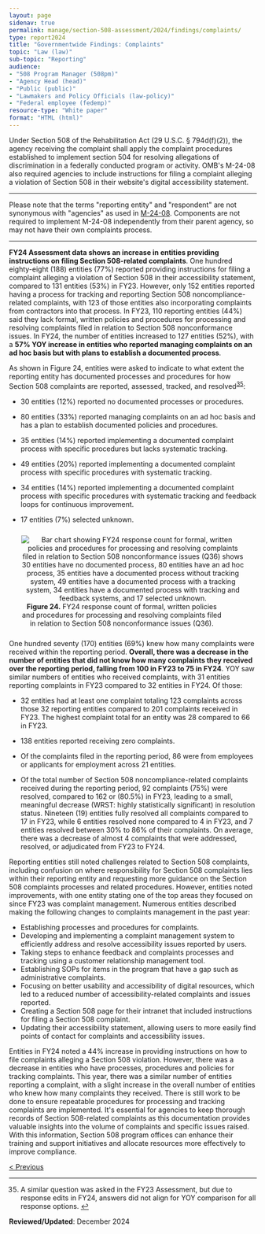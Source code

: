 ```yaml
---
layout: page
sidenav: true
permalink: manage/section-508-assessment/2024/findings/complaints/
type: report2024
title: "Governmentwide Findings: Complaints"
topic: "Law (law)"
sub-topic: "Reporting"
audience:
- "508 Program Manager (508pm)"
- "Agency Head (head)"
- "Public (public)"
- "Lawmakers and Policy Officials (law-policy)"
- "Federal employee (fedemp)"
resource-type: "White paper"
format: "HTML (html)"
---
```

Under Section 508 of the Rehabilitation Act (29 U.S.C. § 794d(f)(2)), the agency receiving the complaint shall apply the complaint procedures established to implement section 504 for resolving allegations of discrimination in a federally conducted program or activity. OMB's M-24-08 also required agencies to include instructions for filing a complaint alleging a violation of Section 508 in their website's digital accessibility statement.

<hr class="breaker-bar-green">
Please note that the terms "reporting entity" and "respondent" are not synonymous with "agencies" as used in <a href="https://www.whitehouse.gov/omb/management/ofcio/m-24-08-strengthening-digital-accessibility-and-the-management-of-section-508-of-the-rehabilitation-act/" target="_blank" class="usa-link--external">M-24-08</a>. Components are not required to implement M-24-08 independently from their parent agency, so may not have their own complaints process.
<hr class="breaker-bar-green">

**FY24 Assessment data shows an increase in entities providing instructions on filing Section 508-related complaints**. One hundred eighty-eight (188) entities (77%) reported providing instructions for filing a complaint alleging a violation of Section 508 in their accessibility statement, compared to 131 entities (53%) in FY23. However, only 152 entities reported having a process for tracking and reporting Section 508 noncompliance-related complaints, with 123 of those entities also incorporating complaints from contractors into that process. In FY23, 110 reporting entities (44%) said they lack formal, written policies and procedures for processing and resolving complaints filed in relation to Section 508 nonconformance issues. In FY24, the number of entities increased to 127 entities (52%), with a **57% YOY increase in entities who reported managing complaints on an ad hoc basis but with plans to establish a documented process**.

As shown in Figure 24, entities were asked to indicate to what extent the reporting entity has documented processes and procedures for how Section 508 complaints are reported, assessed, tracked, and resolved<sup><a href="#fn35" id="fr35">35</a></sup>:

* 30 entities (12%) reported no documented processes or procedures.

* 80 entities (33%) reported managing complaints on an ad hoc basis and has a plan to establish documented policies and procedures.

* 35 entities (14%) reported implementing a documented complaint process with specific procedures but lacks systematic tracking.

* 49 entities (20%) reported implementing a documented complaint process with specific procedures with systematic tracking.

* 34 entities (14%) reported implementing a documented complaint process with specific procedures with systematic tracking and feedback loops for continuous improvement.

* 17 entities (7%) selected unknown.

<div class="tablet:grid-col" style="margin: auto; max-width: 90%; text-align: center; padding: 10px 0px">
   <div class="margin-top-1"><img src="{{site.baseurl}}/assets/images/assessment/fy24/figure-24.jpg" alt="Bar chart showing FY24 response count for formal, written policies and procedures for processing and resolving complaints filed in relation to Section 508 nonconformance issues (Q36) shows 30 entities have no documented process, 80 entities have an ad hoc process, 35 entities have a documented process without tracking system, 49 entities have a documented process with a tracking system, 34 entities have a documented process with tracking and feedback systems, and 17 selected unknown." aria-describedby="figure-24" class="border-2px border-base-light shadow-2 padding-1">
   </div>
   <div class="font-mono-3xs margin-x-auto auto" style="max-width: 90%; text-align: center;"><span id="figure-24"><strong>Figure 24.</strong> FY24 response count of formal, written policies and procedures for processing and resolving complaints filed in relation to Section 508 nonconformance issues (Q36).</span>
   </div>
</div>

One hundred seventy (170) entities (69%) knew how many complaints were received within the reporting period. **Overall, there was a decrease in the number of entities that did not know how many complaints they received over the reporting period, falling from 100 in FY23 to 75 in FY24**. YOY saw similar numbers of entities who received complaints, with 31 entities reporting complaints in FY23 compared to 32 entities in FY24. Of those:

* 32 entities had at least one complaint totaling 123 complaints across those 32 reporting entities compared to 201 complaints received in FY23. The highest complaint total for an entity was 28 compared to 66 in FY23.

* 138 entities reported receiving zero complaints.

* Of the complaints filed in the reporting period, 86 were from employees or applicants for employment across 21 entities.

* Of the total number of Section 508 noncompliance-related complaints received during the reporting period, 92 complaints (75%) were resolved, compared to 162 or (80.5%) in FY23, leading to a small, meaningful decrease (WRST: highly statistically significant) in resolution status. Nineteen (19) entities fully resolved all complaints compared to 17 in FY23, while 6 entities resolved none compared to 4 in FY23, and 7 entities resolved between 30% to 86% of their complaints. On average, there was a decrease of almost 4 complaints that were addressed, resolved, or adjudicated from FY23 to FY24.

<div class="callout-box-left-green">
<p>Reporting entities still noted challenges related to Section 508 complaints, including confusion on where responsibility for Section 508 complaints lies within their reporting entity and requesting more guidance on the Section 508 complaints processes and related procedures. However, entities noted improvements, with one entity stating one of the top areas they focused on since FY23 was complaint management. Numerous entities described making the following changes to complaints management in the past year:</p>
  <ul>
    <li>Establishing processes and procedures for complaints.</li>
    <li>Developing and implementing a complaint management system to efficiently address and resolve accessibility issues reported by users.</li>
    <li>Taking steps to enhance feedback and complaints processes and tracking using a customer relationship management tool.</li>
    <li>Establishing SOPs for items in the program that have a gap such as administrative complaints.</li>
    <li>Focusing on better usability and accessibility of digital resources, which led to a reduced number of accessibility-related complaints and issues reported.</li>
    <li>Creating a Section 508 page for their intranet that included instructions for filing a Section 508 complaint.</li>
    <li>Updating their accessibility statement, allowing users to more easily find points of contact for complaints and accessibility issues.</li>
  </ul>
</div>

Entities in FY24 noted a 44% increase in providing instructions on how to file complaints alleging a Section 508 violation. However, there was a decrease in entities who have processes, procedures and policies for tracking complaints. This year, there was a similar number of entities reporting a complaint, with a slight increase in the overall number of entities who knew how many complaints they received. There is still work to be done to ensure repeatable procedures for processing and tracking complaints are implemented. It's essential for agencies to keep thorough records of Section 508-related complaints as this documentation provides valuable insights into the volume of complaints and specific issues raised. With this information, Section 508 program offices can enhance their training and support initiatives and allocate resources more effectively to improve compliance.

<div id="prev-next-section" class="padding-bottom-2" style="justify-content: space-around;">
    <a class="prev-page" title="Go to previous page" href="{{site.baseurl}}/manage/section-508-assessment/2024/findings/acquisition/">
        < Previous</a>
</div>

<hr class="breaker-bar-green">

<div>
    <h2 style="position: absolute; clip: rect(0 0 0 0); visibility: hidden; opacity: 0;" id="footnote-label">Footnotes</h2>
    <ol start="35">
        <li id="fn35">A similar question was asked in the FY23 Assessment, but due to response edits in FY24, answers did not align for YOY comparison for all response options. <a href="#fr35" aria-label="Back to content">↩</a></li>
    </ol>
</div>

**Reviewed/Updated**: December 2024